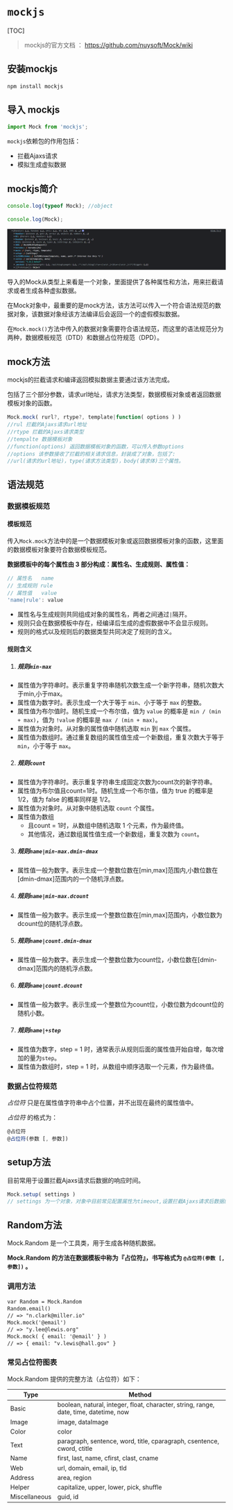 # `mockjs`

[TOC]



> mockjs的官方文档 ： https://github.com/nuysoft/Mock/wiki

## 安装mockjs

```powershell
npm install mockjs
```

## 导入 mockjs

```js
import Mock from 'mockjs';
```

`mockjs`依赖包的作用包括：

* 拦截Ajaxs请求
* 模拟生成虚拟数据

## mockjs简介

```js
console.log(typeof Mock); //object
```

```js
console.log(Mock);
```

![image-20230511210903535](./assets/image-20230511210903535.png)

导入的Mock从类型上来看是一个对象，里面提供了各种属性和方法，用来拦截请求或者生成各种虚拟数据。

在Mock对象中，最重要的是mock方法，该方法可以传入一个符合语法规范的数据对象，该数据对象经该方法编译后会返回一个的虚假模拟数据。

在`Mock.mock()`方法中传入的数据对象需要符合语法规范，而这里的语法规范分为两种，数据模板规范（DTD）和数据占位符规范（DPD）。

## mock方法

mockjs的拦截请求和编译返回模拟数据主要通过该方法完成。

包括了三个部分参数，请求url地址，请求方法类型，数据模板对象或者返回数据模板对象的函数。

```js
Mock.mock( rurl?, rtype?, template|function( options ) )
//rul 拦截的Ajaxs请求url地址
//rtype 拦截的Ajaxs请求类型
//tempalte 数据模板对象
//function(options) 返回数据模板对象的函数，可以传入参数options
//options 该参数接收了拦截的相关请求信息，封装成了对象，包括了:
//url(请求的url地址)，type(请求方法类型)，body(请求体)三个属性。
```

## 语法规范

### 数据模板规范

#### 模板规范

传入`Mock.mock`方法中的是一个数据模板对象或返回数据模板对象的函数，这里面的数据模板对象要符合数据模板规范。

**数据模板中的每个属性由 3 部分构成：属性名、生成规则、属性值：**

```js
// 属性名   name
// 生成规则 rule
// 属性值   value
'name|rule': value
```

* 属性名与生成规则共同组成对象的属性名，两者之间通过`|`隔开。
* 规则只会在数据模板中存在，经编译后生成的虚假数据中不会显示规则。
* 规则的格式以及规则后的数据类型共同决定了规则的含义。

#### 规则含义

1. ##### 规则`min-max`

* 属性值为字符串时。表示重复字符串随机次数生成一个新字符串，随机次数大于min,小于max。
* 属性值为数字时。表示生成一个大于等于 `min`、小于等于 `max` 的整数。
* 属性值为布尔值时。随机生成一个布尔值，值为 `value` 的概率是 `min / (min + max)`，值为 `!value` 的概率是 `max / (min + max)`。
* 属性值为对象时。从对象的属性值中随机选取 `min` 到 `max` 个属性。
* 属性值为数组时。通过重复数组的属性值生成一个新数组，重复次数大于等于 `min`，小于等于 `max`。

2. ##### 规则`count`

* 属性值为字符串时。表示重复字符串生成固定次数为count次的新字符串。
* 属性值为布尔值且count=1时。随机生成一个布尔值，值为 true 的概率是 1/2，值为 false 的概率同样是 1/2。
* 属性值为对象时。从对象中随机选取 `count` 个属性。
* 属性值为数组
  * 且count = 1时，从数组中随机选取 1 个元素，作为最终值。
  * 其他情况，通过数组属性值生成一个新数组，重复次数为 `count`。

3. ##### 规则`name|min-max.dmin-dmax`

* 属性值一般为数字。表示生成一个整数位数在[min,max]范围内,小数位数在[dmin-dmax]范围内的一个随机浮点数。

4. ##### 规则`name|min-max.dcount`

* 属性值一般为数字。表示生成一个整数位数在[min,max]范围内，小数位数为dcount位的随机浮点数。

5. ##### 规则`name|count.dmin-dmax`

* 属性值一般为数字。表示生成一个整数位数为count位，小数位数在[dmin-dmax]范围内的随机浮点数。

6. ##### 规则`name|count.dcount`

* 属性值一般为数字。表示生成一个整数位为count位，小数位数为dcount位的随机小数。

7. ##### 规则`name|+step`

* 属性值为数字，step = 1 时，通常表示从规则后面的属性值开始自增，每次增加的量为`step`。
* 属性值为数组时，step = 1 时，从数组中顺序选取一个元素，作为最终值。

### 数据占位符规范

*占位符* 只是在属性值字符串中占个位置，并不出现在最终的属性值中。

*占位符* 的格式为：

```js
@占位符
@占位符(参数 [, 参数])
```

## setup方法

目前常用于设置拦截Ajaxs请求后数据的响应时间。

```js
Mock.setup( settings )
// settings 为一个对象，对象中目前常见配置属性为timeout,设置拦截Ajaxs请求后数据的响应时间
```

## Random方法

Mock.Random 是一个工具类，用于生成各种随机数据。

**Mock.Random 的方法在数据模板中称为『占位符』，书写格式为 `@占位符(参数 [, 参数])` 。**

### 调用方法

```
var Random = Mock.Random
Random.email()
// => "n.clark@miller.io"
Mock.mock('@email')
// => "y.lee@lewis.org"
Mock.mock( { email: '@email' } )
// => { email: "v.lewis@hall.gov" }
```



### 常见占位符图表

Mock.Random 提供的完整方法（占位符）如下：

| Type          | Method                                                       |
| ------------- | ------------------------------------------------------------ |
| Basic         | boolean, natural, integer, float, character, string, range, date, time, datetime, now |
| Image         | image, dataImage                                             |
| Color         | color                                                        |
| Text          | paragraph, sentence, word, title, cparagraph, csentence, cword, ctitle |
| Name          | first, last, name, cfirst, clast, cname                      |
| Web           | url, domain, email, ip, tld                                  |
| Address       | area, region                                                 |
| Helper        | capitalize, upper, lower, pick, shuffle                      |
| Miscellaneous | guid, id                                                     |



